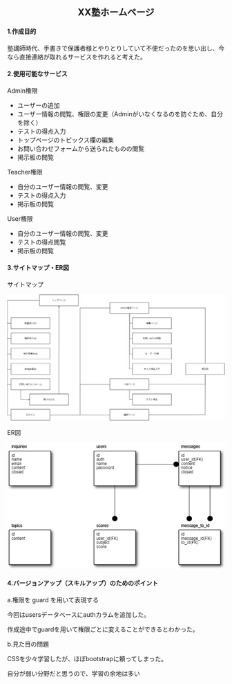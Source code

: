 <h2 align="center">XX塾ホームページ</h2>

<h4>1.作成目的</h4>
<p>塾講師時代、手書きで保護者様とやりとりしていて不便だったのを思い出し、今なら直接連絡が取れるサービスを作れると考えた。</p>

<h4>2.使用可能なサービス</h4>
<p>Admin権限</p>
<ul>
	<li>ユーザーの追加</li>
	<li>ユーザー情報の閲覧、権限の変更（Adminがいなくなるのを防ぐため、自分を除く）</li>
	<li>テストの得点入力</li>
	<li>トップページのトピックス欄の編集</li>
	<li>お問い合わせフォームから送られたものの閲覧</li>
	<li>掲示板の閲覧</li>
</ul>

<p>Teacher権限</p>
<ul>
	<li>自分のユーザー情報の閲覧、変更</li>
	<li>テストの得点入力</li>
	<li>掲示板の閲覧</li>
</ul>

<p>User権限</p>
<ul>
	<li>自分のユーザー情報の閲覧、変更</li>
	<li>テストの得点閲覧</li>
	<li>掲示板の閲覧</li>
</ul>

<h4>3.サイトマップ・ER図</h4>
<p>サイトマップ<p>
<img src="https://github.com/shinnichiro/xxschool/blob/main/public/images/siteMap.png">

<p>ER図</p>
<img src="https://github.com/shinnichiro/xxschool/blob/main/public/images/ER.png">

<h4>4.バージョンアップ（スキルアップ）のためのポイント</h4>
<p>a.権限を guard を用いて表現する</p>
<p>今回はusersデータベースにauthカラムを追加した。</p>
<p>作成途中でguardを用いて権限ごとに変えることができるとわかった。</p>
<p>b.見た目の問題</p>
<p>CSSを少々学習したが、ほぼbootstrapに頼ってしまった。</p>
<p>自分が弱い分野だと思うので、学習の余地は多い</p>